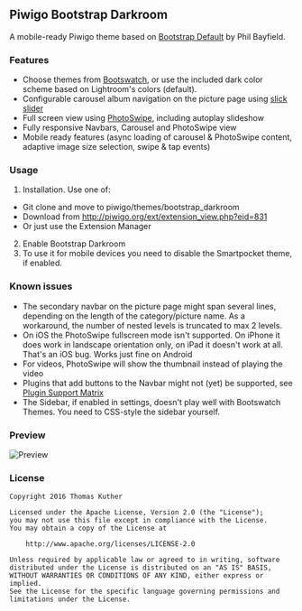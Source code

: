 Piwigo Bootstrap Darkroom
-------------------
A mobile-ready Piwigo theme based on [Bootstrap Default](https://github.com/Philio/bootstrapdefault) by Phil Bayfield.

### Features

* Choose themes from [Bootswatch](https://bootswatch.com), or use the included dark color scheme based on Lightroom's colors (default).
* Configurable carousel album navigation on the picture page using [slick slider](http://kenwheeler.github.io/slick/)
* Full screen view using [PhotoSwipe](http://photoswipe.com), including autoplay slideshow
* Fully responsive Navbars, Carousel and PhotoSwipe view
* Mobile ready features (async loading of carousel & PhotoSwipe content, adaptive image size selection, swipe & tap events) 

### Usage

1. Installation. Use one of:
 * Git clone and move to piwigo/themes/bootstrap_darkroom
 * Download from http://piwigo.org/ext/extension_view.php?eid=831
 * Or just use the Extension Manager
2. Enable Bootstrap Darkroom
3. To use it for mobile devices you need to disable the Smartpocket theme, if enabled.

### Known issues

* The secondary navbar on the picture page might span several lines, depending on the length of the category/picture name. As a workaround, the number of nested levels is truncated to max 2 levels.
* On iOS the PhotoSwipe fullscreen mode isn't supported. On iPhone it does work in landscape orientation only, on iPad it doesn't work at all. That's an iOS bug. Works just fine on Android
* For videos, PhotoSwipe will show the thumbnail instead of playing the video
* Plugins that add buttons to the Navbar might not (yet) be supported, see [Plugin Support Matrix](https://github.com/tkuther/piwigo-bootstrap-darkroom/wiki/Plugin-Support-Matrix)
* The Sidebar, if enabled in settings, doesn't play well with Bootswatch Themes. You need to CSS-style the sidebar yourself.

### Preview

![Preview](https://raw.githubusercontent.com/tkuther/piwigo-bootstrap-darkroom/master/screenshot.png)

### License

```
Copyright 2016 Thomas Kuther

Licensed under the Apache License, Version 2.0 (the "License");
you may not use this file except in compliance with the License.
You may obtain a copy of the License at

    http://www.apache.org/licenses/LICENSE-2.0

Unless required by applicable law or agreed to in writing, software
distributed under the License is distributed on an "AS IS" BASIS,
WITHOUT WARRANTIES OR CONDITIONS OF ANY KIND, either express or implied.
See the License for the specific language governing permissions and
limitations under the License.
```
